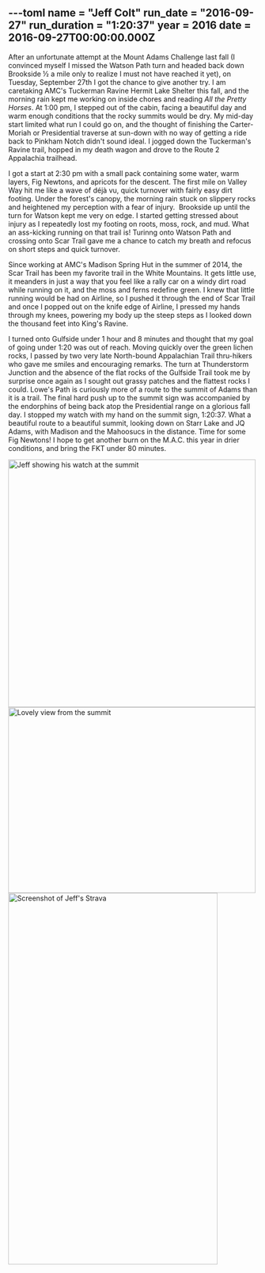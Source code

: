 ---toml
name = "Jeff Colt"
run_date = "2016-09-27"
run_duration = "1:20:37"
year = 2016
date = 2016-09-27T00:00:00.000Z
---

<p>After an unfortunate attempt at the Mount Adams Challenge last fall (I convinced myself I missed the Watson Path turn and headed back down Brookside ½ a mile only to realize I must not have reached it yet), on Tuesday, September 27th I got the chance to give another try. I am caretaking AMC's Tuckerman Ravine Hermit Lake Shelter this fall, and the morning rain kept me working on inside chores and reading <em>All the Pretty Horses</em>. At 1:00 pm, I stepped out of the cabin, facing a beautiful day and warm enough conditions that the rocky summits would be dry. My mid-day start limited what run I could go on, and the thought of finishing the Carter-Moriah or Presidential traverse at sun-down with no way of getting a ride back to Pinkham Notch didn't sound ideal. I jogged down the Tuckerman's Ravine trail, hopped in my death wagon and drove to the Route 2 Appalachia trailhead.</p>
<p>I got a start at 2:30 pm with a small pack containing some water, warm layers, Fig Newtons, and apricots for the descent. The first mile on Valley Way hit me like a wave of déjà vu, quick turnover with fairly easy dirt footing. Under the forest's canopy, the morning rain stuck on slippery rocks and heightened my perception with a fear of injury.  Brookside up until the turn for Watson kept me very on edge. I started getting stressed about injury as I repeatedly lost my footing on roots, moss, rock, and mud. What an ass-kicking running on that trail is! Turinng onto Watson Path and crossing onto Scar Trail gave me a chance to catch my breath and refocus on short steps and quick turnover.</p>
<p>Since working at AMC's Madison Spring Hut in the summer of 2014, the Scar Trail has been my favorite trail in the White Mountains. It gets little use, it meanders in just a way that you feel like a rally car on a windy dirt road while running on it, and the moss and ferns redefine green. I knew that little running would be had on Airline, so I pushed it through the end of Scar Trail and once I popped out on the knife edge of Airline, I pressed my hands through my knees, powering my body up the steep steps as I looked down the thousand feet into King's Ravine.</p>
<p>I turned onto Gulfside under 1 hour and 8 minutes and thought that my goal of going under 1:20 was out of reach. Moving quickly over the green lichen rocks, I passed by two very late North-bound Appalachian Trail thru-hikers who gave me smiles and encouraging remarks. The turn at Thunderstorm Junction and the absence of the flat rocks of the Gulfside Trail took me by surprise once again as I sought out grassy patches and the flattest rocks I could. Lowe's Path is curiously more of a route to the summit of Adams than it is a trail. The final hard push up to the summit sign was accompanied by the endorphins of being back atop the Presidential range on a glorious fall day. I stopped my watch with my hand on the summit sign, 1:20:37. What a beautiful route to a beautiful summit, looking down on Starr Lake and JQ Adams, with Madison and the Mahoosucs in the distance. Time for some Fig Newtons! I hope to get another burn on the M.A.C. this year in drier conditions, and bring the FKT under 80 minutes.</p>
<img src="/images/uploads/tumblroeqd4b2s3w1teh94yo2500.jpg" alt="Jeff showing his watch at the summit" width="500" height="500" class="img-fluid">
<img src="/images/uploads/tumblroeqd4b2s3w1teh94yo3500.jpg" alt="Lovely view from the summit" width="500" height="375" class="img-fluid">
<img src="/images/uploads/tumblroeqd4b2s3w1teh94yo1500.png" alt="Screenshot of Jeff's Strava" width="423" height="750" class="img-fluid">



